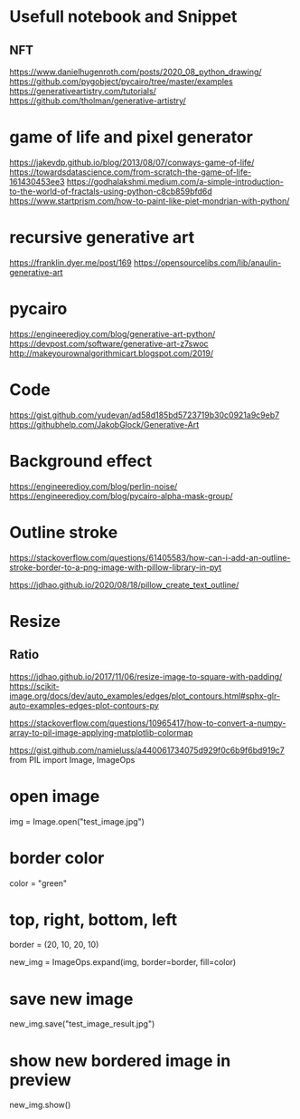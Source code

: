 # Usefull notebook and Snippet
## NFT
https://www.danielhugenroth.com/posts/2020_08_python_drawing/
https://github.com/pygobject/pycairo/tree/master/examples
https://generativeartistry.com/tutorials/
https://github.com/tholman/generative-artistry/


# game of life and pixel generator

https://jakevdp.github.io/blog/2013/08/07/conways-game-of-life/
https://towardsdatascience.com/from-scratch-the-game-of-life-161430453ee3
https://godhalakshmi.medium.com/a-simple-introduction-to-the-world-of-fractals-using-python-c8cb859bfd6d
https://www.startprism.com/how-to-paint-like-piet-mondrian-with-python/

# recursive generative art
https://franklin.dyer.me/post/169
https://opensourcelibs.com/lib/anaulin-generative-art
# pycairo
https://engineeredjoy.com/blog/generative-art-python/
https://devpost.com/software/generative-art-z7swoc
http://makeyourownalgorithmicart.blogspot.com/2019/


# Code
https://gist.github.com/yudevan/ad58d185bd5723719b30c0921a9c9eb7
https://githubhelp.com/JakobGlock/Generative-Art


# Background effect
https://engineeredjoy.com/blog/perlin-noise/
https://engineeredjoy.com/blog/pycairo-alpha-mask-group/

# Outline stroke 
https://stackoverflow.com/questions/61405583/how-can-i-add-an-outline-stroke-border-to-a-png-image-with-pillow-library-in-pyt

https://jdhao.github.io/2020/08/18/pillow_create_text_outline/


# Resize
## Ratio 
https://jdhao.github.io/2017/11/06/resize-image-to-square-with-padding/
https://scikit-image.org/docs/dev/auto_examples/edges/plot_contours.html#sphx-glr-auto-examples-edges-plot-contours-py

https://stackoverflow.com/questions/10965417/how-to-convert-a-numpy-array-to-pil-image-applying-matplotlib-colormap

https://gist.github.com/namieluss/a440061734075d929f0c6b9f6bd919c7
from PIL import Image, ImageOps

# open image
img = Image.open("test_image.jpg")

# border color
color = "green"

# top, right, bottom, left
border = (20, 10, 20, 10)

new_img = ImageOps.expand(img, border=border, fill=color)

# save new image
new_img.save("test_image_result.jpg")

# show new bordered image in preview
new_img.show()
